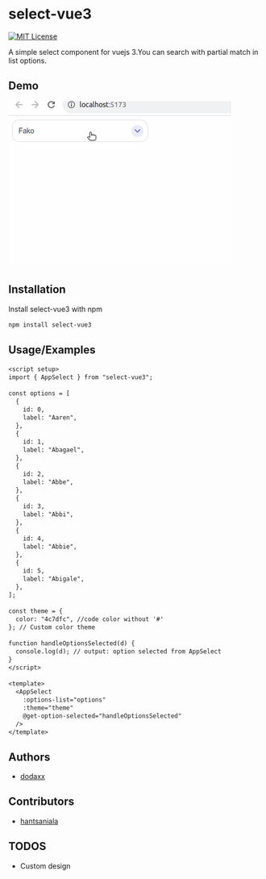 # select-vue3

[![MIT License](https://img.shields.io/badge/License-MIT-green.svg)](https://choosealicense.com/licenses/mit/)

A simple select component for vuejs 3.You can search with partial match in list options.

## Demo

![select-vue3 Demo](src/assets/video/demo.gif)

## Installation

Install select-vue3 with npm

```bash
npm install select-vue3
```

## Usage/Examples

```vue
<script setup>
import { AppSelect } from "select-vue3";

const options = [
  {
    id: 0,
    label: "Aaren",
  },
  {
    id: 1,
    label: "Abagael",
  },
  {
    id: 2,
    label: "Abbe",
  },
  {
    id: 3,
    label: "Abbi",
  },
  {
    id: 4,
    label: "Abbie",
  },
  {
    id: 5,
    label: "Abigale",
  },
];

const theme = {
  color: "4c7dfc", //code color without '#'
}; // Custom color theme

function handleOptionsSelected(d) {
  console.log(d); // output: option selected from AppSelect
}
</script>

<template>
  <AppSelect
    :options-list="options"
    :theme="theme"
    @get-option-selected="handleOptionsSelected"
  />
</template>
```

## Authors

- [dodaxx](https://www.github.com/dodaxx)

## Contributors

- [hantsaniala](https://www.github.com/hantsaniala)

## TODOS

- Custom design
